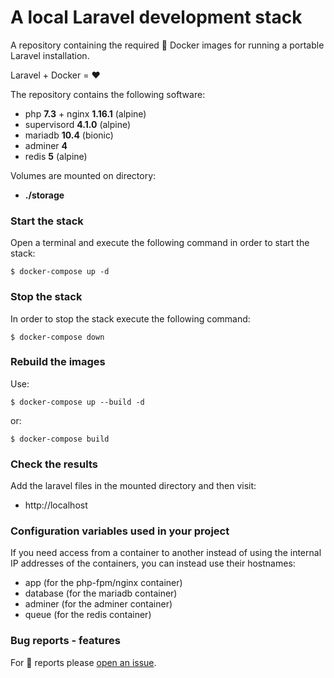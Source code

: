 # A local Laravel development stack

A repository containing the required 🐳 Docker images for running a portable
Laravel installation.

Laravel + Docker = ❤️

The repository contains the following software:

- php **7.3** + nginx **1.16.1** (alpine)
- supervisord **4.1.0** (alpine)
- mariadb **10.4** (bionic)
- adminer **4**
- redis **5** (alpine)

Volumes are mounted on directory:

- **./storage**

### Start the stack

Open a terminal and execute the following command in order to start the stack:

```
$ docker-compose up -d
```

### Stop the stack

In order to stop the stack execute the following command:

```
$ docker-compose down
```

### Rebuild the images

Use:

```
$ docker-compose up --build -d
```

or:

```
$ docker-compose build
```

### Check the results

Add the laravel files in the mounted directory and then visit:

- http://localhost

### Configuration variables used in your project

If you need access from a container to another instead of using the internal
IP addresses of the containers, you can instead use their hostnames:

- app (for the php-fpm/nginx container)
- database (for the mariadb container)
- adminer (for the adminer container)
- queue (for the redis container)

### Bug reports - features

For 🐞 reports please [open an issue](https://github.com/klipitkas/laravel-docker/issues).
